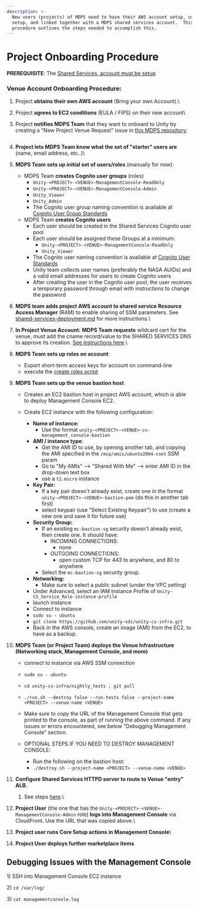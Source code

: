 ```yaml
---
description: >-
  New users (projects) of MDPS need to have their AWS account setup, users
  setup, and linked together with a MDPS shared services account.  This
  procedure outlines the steps needed to accomplish this.
---
```


# Project Onboarding Procedure

**PREREQUISITE**:  The [Shared Services, account must be setup](../developer-docs/common-services/docs/users-guide/deployment/shared-services-deployment.md)

### Venue Account Onboarding Procedure:

1. Project **obtains their own AWS account** (Bring your own Account).\

2. Project **agrees to EC2 conditions** (EULA / FIPS) on their new account\

3.  Project **notifies MDPS Team** that they want to onboard to Unity by creating a "New Project Venue Request" issue in [this MDPS repository](https://github.com/unity-sds/issue-triage/issues/new/choose):

    <figure><img src="../.gitbook/assets/Screenshot 2024-08-06 at 1.08.14 PM (1).png" alt=""><figcaption></figcaption></figure>
4. **Project lets MDPS Team know what the set of "starter" users are** (name, email address, etc..)\

5.  **MDPS Team sets up initial set of users/roles** (manually for now):

    * MDPS Team **creates Cognito user groups** (roles)
      * `Unity-<PROJECT>-<VENUE>-ManagementConsole-ReadOnly`
      * `Unity-<PROJECT>-<VENUE>-ManagementConsole-Admin`
      * `Unity_Viewer`
      * `Unity_Admin`
      * The Cognito user group naming convention is available at [Cognito User Group Standards](../developer-docs/common-services/docs/users-guide/security/cognito-user-group-standards.md)
    * MDPS Team **creates Cognito users**
      * Each user should be created in the Shared Services Cognito user pool
      * Each user should be assigned these Groups at a minimum:
        * `Unity-<PROJECT>-<VENUE>-ManagementConsole-ReadOnly`
        * `Unity_Viewer`
      * The Cognito user naming convention is available at [Cognito User Standards](../developer-docs/common-services/docs/users-guide/security/cognito-user-standards.md)
      * Unity team collects user names (preferably the NASA AUIDs) and a valid email addresses for  users to create Cognito users
      * After creating the user in the Cognito user pool, the user receives a temporary password through email with instructions to change the password


6. **MDPS team adds project AWS account to shared service Resource Access Manager** (RAM) to enable sharing of SSM parameters. See [shared-services-deployment.md](../developer-docs/common-services/docs/users-guide/deployment/shared-services-deployment.md "mention") for more instructions.\

7. **In Project Venue Account:** **MDPS Team requests** wildcard cert for the venue, must add the cname record/value to the SHARED SERVICES DNS to approve its creation. [See instructions here](https://app.gitbook.com/s/cUYkPD7kBe7iT1LABkPZ/tips-and-tricks/speed-up-with-quick-find).\

8.  **MDPS Team sets up roles on account**:

    * Export short-term access keys for account on command-line
    * execute the [create roles script](https://github.com/unity-sds/unity-cs-infra/blob/main/aws\_role\_create/create\_roles\_and\_policies.sh)


9. **MDPS Team sets up the venue bastion host**
   * Creates an EC2 bastion host in project AWS account, which is able to deploy Management Console EC2.
   *   Create EC2 instance with the following configuration:

       * **Name of instance:**
         * Use the format `unity-<PROJECT>-<VENUE>-cs-management_console-bastion`
       * **AMI / instance type**:&#x20;
         * Get the AMI ID to use, by opening another tab, and copying the AMI specified in the `/mcp/amis/ubuntu2004-cset` SSM param
         * Go to "My AMIs" --> "Shared With Me" --> enter AMI ID in the drop-down text box
         * use a `t2.micro` instance
       * **Key Pair:**&#x20;
         * If a key pair doesn't already exist, create one in the format `unity-<PROJECT>-<VENUE>-bastion-pem` (do this in another tab first)
         * select keypair (use "Select Existing Keypair") to use (create a new one and save it for future use)
       * **Security Group:**&#x20;
         * If an existing `mc-bastion-sg` security doesn't already exist, then create one. It should have:
           * INCOMING CONNECTIONS:
             * none
           * OUTGOING CONNECTIONS:
             * open custom TCP for 443 to anywhere, and 80 to anywhere
         * Select the `mc-bastion-sg` security group.
       * **Networking:**
         * Make sure to select a public subnet (under the VPC setting)
       * Under Advanced, select an IAM Instance Profile of `Unity-CS_Service_Role-instance-profile`
       * launch instance
       * Connect to instance
       * `sudo su - ubuntu`
       * `git clone https://github.com/unity-sds/unity-cs-infra.git`
       * Back in the AWS console, create an image (AMI) from the EC2, to have as a backup.


10. **MDPS Team (or Project Team) deploys the Venue Infrastructure (Networking stack, Management Console, and more)**
    * connect to instance via AWS SSM connection
    * `sudo su - ubuntu`
    * `cd unity-cs-infra/nightly_tests ; git pull`
    * `./run.sh --destroy false --run-tests false --project-name <PROJECT> --venue-name <VENUE>`
    * Make sure to copy the URL of the Management Console that gets printed to the console, as part of running the above command.  If any issues or errors encountered, see below "Debugging Management Console" section.
    *   OPTIONAL STEPS IF YOU NEED TO DESTROY MANAGEMENT CONSOLE:

        * Run the following on the bastion host:
        * `./destroy.sh --project-name <PROJECT> --venue-name <VENUE>`


11. **Configure Shared Services HTTPD server to route to Venue "entry" ALB.**
    1. See steps [here](https://unity-sds.gitbook.io/docs/developer-docs/common-services/docs/users-guide/deployment/updating-venue-deployment).\

12. **Project User** (the one that has the `Unity-<PROJECT>-<VENUE>-ManagementConsole-Admin` role) **logs into Management Console** via CloudFront.   Use the URL that was copied above.\

13. **Project user runs Core Setup actions in Management Console**\

14. **Project User deploys further marketplace items**



## Debugging Issues with the Management Console

1\) SSH into Management Console EC2 instance

2\) `cd /var/log/`

3\) `cat managementconsole.log`
